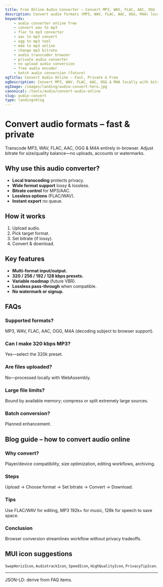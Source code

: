 ```yaml
---
title: Free Online Audio Converter – Convert MP3, WAV, FLAC, AAC, OGG (No Signup)
description: Convert audio formats (MP3, WAV, FLAC, AAC, OGG, M4A) locally in your browser with bitrate control. Free, private & watermark‑free.
keywords:
	- audio converter online free
	- convert wav to mp3
	- flac to mp3 converter
	- aac to mp3 convert
	- ogg to mp3 tool
	- m4a to mp3 online
	- change mp3 bitrate
	- audio transcoder browser
	- private audio converter
	- no upload audio conversion
	- free audio encoder
	- batch audio conversion (future)
ogTitle: Convert Audio Online – Fast, Private & Free
ogDescription: Convert MP3, WAV, FLAC, AAC, OGG & M4A locally with bitrate & quality options. No uploads or watermark.
ogImage: /images/landing/audio-convert-hero.jpg
canonical: /tools/audio/convert-audio-online
slug: audio-convert
type: landing+blog
---
```


# Convert audio formats – fast & private

Transcode MP3, WAV, FLAC, AAC, OGG & M4A entirely in-browser. Adjust bitrate for size/quality balance—no uploads, accounts or watermarks.

## Why use this audio converter?
- **Local transcoding** protects privacy.  
- **Wide format support** lossy & lossless.  
- **Bitrate control** for MP3/AAC.  
- **Lossless options** (FLAC/WAV).  
- **Instant export** no queue.  

## How it works
1. Upload audio.  
2. Pick target format.  
3. Set bitrate (if lossy).  
4. Convert & download.  

## Key features
- **Multi-format input/output.**  
- **320 / 256 / 192 / 128 kbps presets.**  
- **Variable roadmap** (future VBR).  
- **Lossless pass‑through** when compatible.  
- **No watermark or signup.**  

## FAQs
### Supported formats?
MP3, WAV, FLAC, AAC, OGG, M4A (decoding subject to browser support).

### Can I make 320 kbps MP3?
Yes—select the 320k preset.

### Are files uploaded?
No—processed locally with WebAssembly.

### Large file limits?
Bound by available memory; compress or split extremely large sources.

### Batch conversion?
Planned enhancement.

## Blog guide – how to convert audio online
### Why convert?
Player/device compatibility, size optimization, editing workflows, archiving.

### Steps
Upload → Choose format → Set bitrate → Convert → Download.

### Tips
Use FLAC/WAV for editing, MP3 192k+ for music, 128k for speech to save space.

### Conclusion
Browser conversion streamlines workflow without privacy tradeoffs.

## MUI icon suggestions
`SwapHorizIcon`, `AudiotrackIcon`, `SpeedIcon`, `HighQualityIcon`, `PrivacyTipIcon`.

---
JSON-LD: derive from FAQ items.

